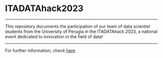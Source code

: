 # ITADATAhack2023
---
This repository documents the participation of our team of data scientist students from the University of Perugia in the ITADATAhack 2023, a national event dedicated to innovation in the field of data!
___
For further information, check [here](./Final_Presentation.pdf)
